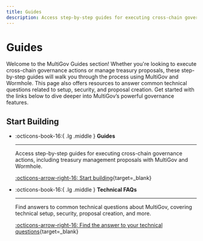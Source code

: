 ```yaml
---
title: Guides
description: Access step-by-step guides for executing cross-chain governance actions, including treasury management proposals with MultiGov and Wormhole.
---
```


# Guides

Welcome to the MultiGov Guides section! Whether you're looking to execute cross-chain governance actions or manage treasury proposals, these step-by-step guides will walk you through the process using MultiGov and Wormhole. This page also offers resources to answer common technical questions related to setup, security, and proposal creation. Get started with the links below to dive deeper into MultiGov’s powerful governance features.

## Start Building 

<div class="grid cards" markdown>

-   :octicons-book-16:{ .lg .middle } **Guides**

    ---

    Access step-by-step guides for executing cross-chain governance actions, including treasury management proposals with MultiGov and Wormhole.

    [:octicons-arrow-right-16: Start building](/docs/tutorials/multigov/guides/){target=\_blank}

-   :octicons-book-16:{ .lg .middle } **Technical FAQs**

    ---

    Find answers to common technical questions about MultiGov, covering technical setup, security, proposal creation, and more.

    [:octicons-arrow-right-16: Find the answer to your technical questions](/docs/build/contract-integrations/multigov/faq/){target=\_blank} 

</div>